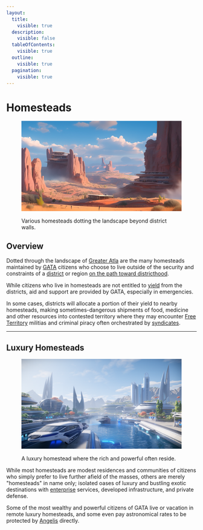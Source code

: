 ```yaml
---
layout:
  title:
    visible: true
  description:
    visible: false
  tableOfContents:
    visible: true
  outline:
    visible: true
  pagination:
    visible: true
---
```


# Homesteads

<figure><img src="../../../.gitbook/assets/7.png" alt=""><figcaption><p>Various homesteads dotting the landscape beyond district walls.</p></figcaption></figure>

## Overview

Dotted through the landscape of [Greater Atla](greater-atla.md) are the many homesteads maintained by [GATA](../) citizens who choose to live outside of the security and constraints of a [district](districts.md) or region [on the path toward districthood](districts.md#the-path-to-districthood).

While citizens who live in homesteads are not entitled to [yield](yield.md) from the districts, aid and support are provided by GATA, especially in emergencies.

In some cases, districts will allocate a portion of their yield to nearby homesteads, making sometimes-dangerous shipments of food, medicine and other resources into contested territory where they may encounter [Free Territory](../../free-territories/) militias and criminal piracy often orchestrated by [syndicates](../../criminal-element/syndicates.md).

***

## Luxury Homesteads

<figure><img src="../../../.gitbook/assets/luxuryhomesteads-8535.png" alt="" width="563"><figcaption><p>A luxury homestead where the rich and powerful often reside.</p></figcaption></figure>

While most homesteads are modest residences and communities of citizens who simply prefer to live further afield of the masses, others are merely "homesteads" in name only; isolated oases of luxury and bustling exotic destinations with [enterprise](../enterprise/) services, developed infrastructure, and private defense.

Some of the most wealthy and powerful citizens of GATA live or vacation in remote luxury homesteads, and some even pay astronomical rates to be protected by [Angelis](../military-and-defense/angelis.md) directly.
